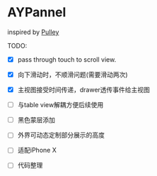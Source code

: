 # AYPannel

inspired by [Pulley](https://github.com/52inc/Pulley)


TODO:
- [X] pass through touch to scroll view.
- [X] 向下滑动时，不顺滑问题(需要滑动两次)
- [X] 主视图接受时间传递，drawer透传事件给主视图
- [ ] 与table view解耦方便后续使用
- [ ] 黑色蒙层添加
- [ ] 外界可动态定制部分展示的高度
- [ ] 适配iPhone X
- [ ] 代码整理

